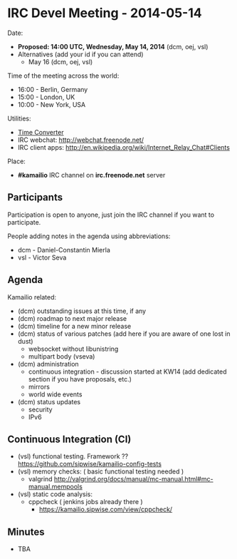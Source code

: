 # IRC Devel Meeting - 2014-05-14

Date:

- **Proposed: 14:00 UTC, Wednesday, May 14, 2014** (dcm, oej, vsl)
- Alternatives (add your id if you can attend)
  - May 16 (dcm, oej, vsl)

Time of the meeting across the world:

- 16:00 - Berlin, Germany
- 15:00 - London, UK
- 10:00 - New York, USA

Utilities:

- [Time
    Converter](http://www.timeanddate.com/worldclock/converter.html)
- IRC webchat: <http://webchat.freenode.net/>
- IRC client apps:
    <http://en.wikipedia.org/wiki/Internet_Relay_Chat#Clients>

Place:

- **#kamailio** IRC channel on **irc.freenode.net** server

## Participants

Participation is open to anyone, just join the IRC channel if you want
to participate.

People adding notes in the agenda using abbreviations:

- dcm - Daniel-Constantin Mierla
- vsl - Victor Seva

## Agenda

Kamailio related:

- (dcm) outstanding issues at this time, if any
- (dcm) roadmap to next major release
- (dcm) timeline for a new minor release
- (dcm) status of various patches (add here if you are aware of one
    lost in dust)
  - websocket without libunistring
  - multipart body (vseva)
- (dcm) administration
  - continuous integration - discussion started at KW14 (add
        dedicated section if you have proposals, etc.)
  - mirrors
  - world wide events
- (dcm) status updates
  - security
  - IPv6

## Continuous Integration (CI)

- (vsl) functional testing. Framework ??
    <https://github.com/sipwise/kamailio-config-tests>
- (vsl) memory checks: ( basic functional testing needed )
  - valgrind
        <http://valgrind.org/docs/manual/mc-manual.html#mc-manual.mempools>
- (vsl) static code analysis:
  - cppcheck ( jenkins jobs already there )
    - <https://kamailio.sipwise.com/view/cppcheck/>

## Minutes

- TBA
